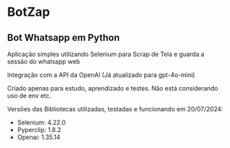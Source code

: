 # BotZap
<h2>Bot Whatsapp em Python</h2>
<p>Aplicação simples utilizando Selenium para Scrap de Tela e guarda a sessão do whatsapp web</p>
<p>Integração com a API da OpenAI (Já atualizado para gpt-4o-mini)</p>
<p>Criado apenas para estudo, aprendizado e testes. Não está considerando uso de env etc.</p>
<p>Versões das Bibliotecas utilizadas, testadas e funcionando em 20/07/2024:</p>
<ul>
  <li>Selenium: 4.22.0</li>
  <li>Pyperclip: 1.8.2</li>
  <li>Openai: 1.35.14</li>
</ul>
